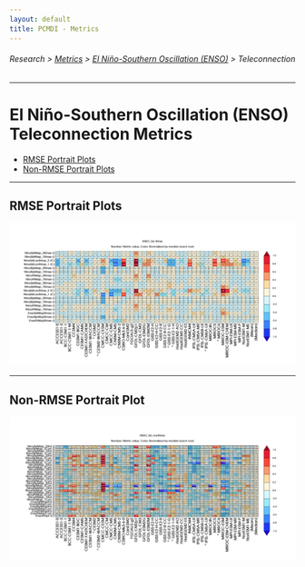 ```yaml
---
layout: default
title: PCMDI - Metrics
---
```

###### Research > [Metrics][Metrics] > [El Niño-Southern Oscillation (ENSO)][description_enso] > Teleconnection
---

# El Niño-Southern Oscillation (ENSO) Teleconnection Metrics
- [RMSE Portrait Plots](#rmse)
- [Non-RMSE Portrait Plots](#nonrmse)

---

## <a name="rmse"></a>RMSE Portrait Plots
<img src="ENSO_tel_cmip_5and6_Rmse_PP_SidebySide_annotated.png">

---
## <a name="nonrmse"></a> Non-RMSE Portrait Plot
<img src="ENSO_tel_cmip_5and6_nonRmse_PP_SidebySide_annotated.png">



[Metrics]:{{site.baseurl}}/research/metrics/index.html
[description_enso]: {{site.baseurl}}/research/metrics/plot_description_enso.html
[rmse]: {{site.baseurl}}/research/metrics/enso/ENSO_tel_cmip_5and6_Rmse_PP_SidebySide_annotated.png
[nonrmse]: {{site.baseurl}}/research/metrics/enso/ENSO_tel_cmip_5and6_nonRmse_PP_SidebySide_annotated.png

